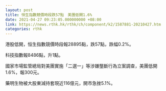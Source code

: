 ```yaml
---
layout: post
title: 恒生指數競價時段跌57點　美團低開1.6%
date: 2021-04-27 09:23:05.000000000 +08:00
link: https://news.rthk.hk/rthk/ch/component/k2/1587881-20210427.htm
categories: rthk
---
```


港股低開，恒生指數競價時段報28895點，跌57點，跌幅0.2%。

科技指數報8486點，升1點。

國家市場監管總局對美團實施「二選一」等涉嫌壟斷行為立案調查，美團低開1.6%，報300元。

藥明生物被大股東減持套現近116億元，開市急挫5.1%。
